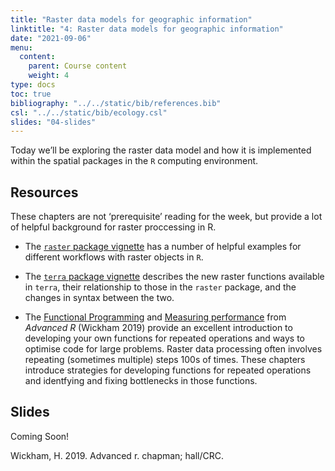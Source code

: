 ```yaml
---
title: "Raster data models for geographic information"
linktitle: "4: Raster data models for geographic information"
date: "2021-09-06"
menu:
  content:
    parent: Course content
    weight: 4
type: docs
toc: true
bibliography: "../../static/bib/references.bib"
csl: "../../static/bib/ecology.csl"
slides: "04-slides"
---
```


Today we’ll be exploring the raster data model and how it is implemented within the spatial packages in the `R` computing environment.

## Resources

These chapters are not ‘prerequisite’ reading for the week, but provide a lot of helpful background for raster proccessing in R.

-   <i class="fas fa-book"></i> The [`raster` package vignette](https://www.rspatial.org/raster/RasterPackage.pdf) has a number of helpful examples for different workflows with raster objects in `R`.

-   <i class="fas fa-external-link-square-alt"></i> The [`terra` package vignette](https://rspatial.org/terra/pkg/1-introduction.html#) describes the new raster functions available in `terra`, their relationship to those in the `raster` package, and the changes in syntax between the two.

-   <i class="fas fa-book"></i> The [Functional Programming](https://adv-r.hadley.nz/fp.html) and [Measuring performance](https://adv-r.hadley.nz/perf-measure.html) from *Advanced R* (Wickham 2019) provide an excellent introduction to developing your own functions for repeated operations and ways to optimise code for large problems. Raster data processing often involves repeating (sometimes multiple) steps 100s of times. These chapters introduce strategies for developing functions for repeated operations and identfying and fixing bottlenecks in those functions.

## Slides

Coming Soon!

<div id="refs" class="references csl-bib-body hanging-indent" line-spacing="2">

<div id="ref-wickham2019advanced" class="csl-entry">

Wickham, H. 2019. Advanced r. chapman; hall/CRC.

</div>

</div>

